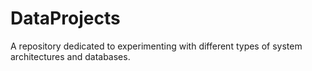 # DataProjects
A repository dedicated to experimenting with different types of system architectures and databases.
